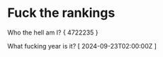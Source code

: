 # Fuck the rankings

Who the hell am I?
{ 4722235 }

What fucking year is it?
[ 2024-09-23T02:00:00Z ]
